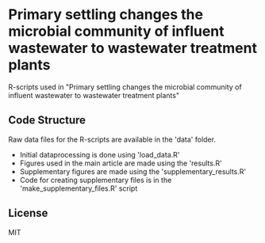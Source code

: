 # Primary settling changes the microbial community of influent wastewater to wastewater treatment plants

R-scripts used in "Primary settling changes the microbial community of influent wastewater to wastewater treatment plants"

## Code Structure

Raw data files for the R-scripts are available in the 'data' folder. 

 - Initial dataprocessing is done using 'load_data.R'
 - Figures used in the main article are made using the 'results.R'  
 - Supplementary figures are made using the 'supplementary_results.R'  
 - Code for creating supplementary files is in the 'make_supplementary_files.R' script

## License

MIT 